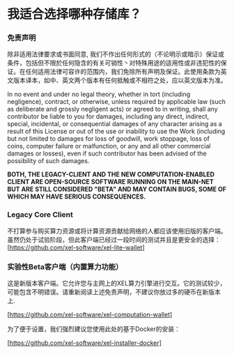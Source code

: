 # 我适合选择哪种存储库？

### 免责声明

除非适用法律要求或书面同意, 我们不作出任何形式的（不论明示或暗示）保证或条件，包括但不限於任何隐含的有关可销性丶对特殊用途的适用性或非违犯性的保证。在任何适用法律可容许的范围内，我们免除所有声明及保证。此使用条款为英文版本译本，如中、英文两个版本有任何抵触或不相符之处，应以英文版本为准。

In no event and under no legal theory, whether in tort (including negligence), contract, or otherwise, unless required by applicable law (such as deliberate and grossly negligent acts) or agreed to in writing, shall any contributor be liable to you for damages, including any direct, indirect, special, incidental, or consequential damages of any character arising as a result of this License or out of the use or inability to use the Work (including but not limited to damages for loss of goodwill, work stoppage, loss of coins, computer failure or malfunction, or any and all other commercial damages or losses), even if such contributor has been advised of the possibility of such damages.

**BOTH, THE LEGACY-CLIENT AND THE NEW COMPUTATION-ENABLED CLIENT ARE OPEN-SOURCE SOFTWARE RUNNING ON THE MAIN-NET BUT ARE STILL CONSIDERED "BETA" AND MAY CONTAIN BUGS, SOME OF WHICH MAY HAVE SERIOUS CONSEQUENCES.**

### Legacy Core Client

不打算参与购买算力资源或将计算资源贡献给网络的人都应该使用旧版的客户端。 虽然仍处于试验阶段，但此客户端已经过一段时间的测试并且是更安全的选择：
[https://github.com/xel-software/xel-lite-wallet]

### 实验性Beta客户端（内置算力功能）

这是新版本客户端。它允许您与主网上的XEL算力引擎进行交互。它的测试较少，可能包含不明错误。请重新阅读上述免责声明，不建议你放过多的硬币在新版本上.

[https://github.com/xel-software/xel-computation-wallet]


为了便于设置，我们强烈建议您使用此处的基于Docker的安装：

[https://github.com/xel-software/xel-installer-docker]
